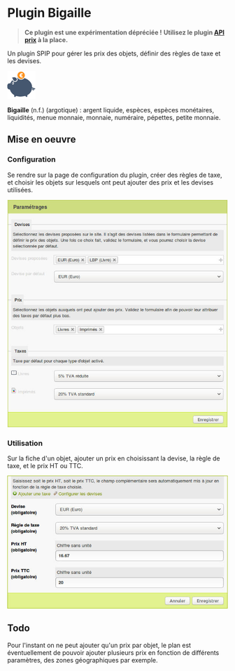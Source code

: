 # Plugin Bigaille 

> **Ce plugin est une expérimentation dépréciée !**
> **Utilisez le plugin [API prix](https://git.spip.net/spip-contrib-extensions/prix) à la place.**

Un plugin SPIP pour gérer les prix des objets, définir des règles de taxe et les devises.

![Bigaille ](prive/themes/spip/images/bigaille-128.png )

**Bigaille** (n.f.) (argotique) : argent liquide, espèces, espèces monétaires, liquidités, menue monnaie, monnaie, numéraire, pépettes, petite monnaie.

## Mise en oeuvre

### Configuration

Se rendre sur la page de configuration du plugin, créer des règles de taxe, et choisir les objets sur lesquels ont peut ajouter des prix et les devises utilisées.

![Bigaille ](images/configurer.jpg)

### Utilisation

Sur la fiche d'un objet, ajouter un prix en choisissant la devise, la règle de taxe, et le prix HT ou TTC.

![Bigaille ](images/editer_prix.jpg)

## Todo

Pour l'instant on ne peut ajouter qu'un prix par objet, le plan est éventuellement de pouvoir ajouter plusieurs prix en fonction de différents paramètres, des zones géographiques par exemple.
